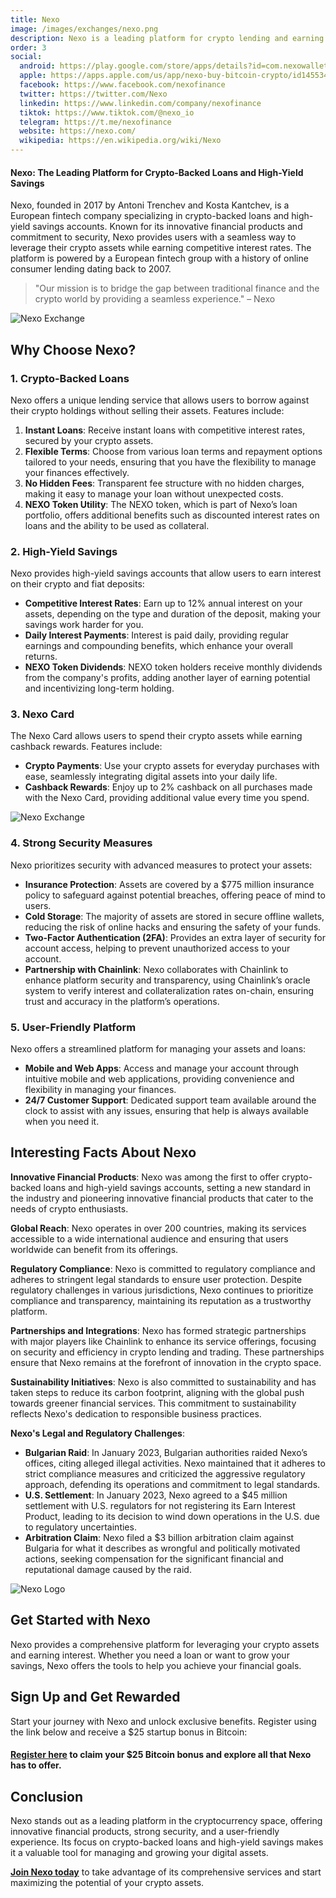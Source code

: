 ```yaml
---
title: Nexo
image: /images/exchanges/nexo.png
description: Nexo is a leading platform for crypto lending and earning with high security.
order: 3
social:
  android: https://play.google.com/store/apps/details?id=com.nexowallet&pli=1
  apple: https://apps.apple.com/us/app/nexo-buy-bitcoin-crypto/id1455341917
  facebook: https://www.facebook.com/nexofinance
  twitter: https://twitter.com/Nexo
  linkedin: https://www.linkedin.com/company/nexofinance
  tiktok: https://www.tiktok.com/@nexo_io
  telegram: https://t.me/nexofinance
  website: https://nexo.com/
  wikipedia: https://en.wikipedia.org/wiki/Nexo
---
```


#### Nexo: The Leading Platform for Crypto-Backed Loans and High-Yield Savings

Nexo, founded in 2017 by Antoni Trenchev and Kosta Kantchev, is a European fintech company specializing in crypto-backed loans and high-yield savings accounts. Known for its innovative financial products and commitment to security, Nexo provides users with a seamless way to leverage their crypto assets while earning competitive interest rates. The platform is powered by a European fintech group with a history of online consumer lending dating back to 2007.

> "Our mission is to bridge the gap between traditional finance and the crypto world by providing a seamless experience." – Nexo

![Nexo Exchange](/images/exchanges/nexo.png)

## Why Choose Nexo?

### 1. Crypto-Backed Loans

Nexo offers a unique lending service that allows users to borrow against their crypto holdings without selling their assets. Features include:

1. **Instant Loans**: Receive instant loans with competitive interest rates, secured by your crypto assets.
2. **Flexible Terms**: Choose from various loan terms and repayment options tailored to your needs, ensuring that you have the flexibility to manage your finances effectively.
3. **No Hidden Fees**: Transparent fee structure with no hidden charges, making it easy to manage your loan without unexpected costs.
4. **NEXO Token Utility**: The NEXO token, which is part of Nexo’s loan portfolio, offers additional benefits such as discounted interest rates on loans and the ability to be used as collateral.

### 2. High-Yield Savings

Nexo provides high-yield savings accounts that allow users to earn interest on their crypto and fiat deposits:

- **Competitive Interest Rates**: Earn up to 12% annual interest on your assets, depending on the type and duration of the deposit, making your savings work harder for you.
- **Daily Interest Payments**: Interest is paid daily, providing regular earnings and compounding benefits, which enhance your overall returns.
- **NEXO Token Dividends**: NEXO token holders receive monthly dividends from the company's profits, adding another layer of earning potential and incentivizing long-term holding.

### 3. Nexo Card

The Nexo Card allows users to spend their crypto assets while earning cashback rewards. Features include:

- **Crypto Payments**: Use your crypto assets for everyday purchases with ease, seamlessly integrating digital assets into your daily life.
- **Cashback Rewards**: Enjoy up to 2% cashback on all purchases made with the Nexo Card, providing additional value every time you spend.

![Nexo Exchange](/images/posts/nexo-exchange.jpg)

### 4. Strong Security Measures

Nexo prioritizes security with advanced measures to protect your assets:

- **Insurance Protection**: Assets are covered by a $775 million insurance policy to safeguard against potential breaches, offering peace of mind to users.
- **Cold Storage**: The majority of assets are stored in secure offline wallets, reducing the risk of online hacks and ensuring the safety of your funds.
- **Two-Factor Authentication (2FA)**: Provides an extra layer of security for account access, helping to prevent unauthorized access to your account.
- **Partnership with Chainlink**: Nexo collaborates with Chainlink to enhance platform security and transparency, using Chainlink’s oracle system to verify interest and collateralization rates on-chain, ensuring trust and accuracy in the platform’s operations.

### 5. User-Friendly Platform

Nexo offers a streamlined platform for managing your assets and loans:

- **Mobile and Web Apps**: Access and manage your account through intuitive mobile and web applications, providing convenience and flexibility in managing your finances.
- **24/7 Customer Support**: Dedicated support team available around the clock to assist with any issues, ensuring that help is always available when you need it.

## Interesting Facts About Nexo

**Innovative Financial Products**: Nexo was among the first to offer crypto-backed loans and high-yield savings accounts, setting a new standard in the industry and pioneering innovative financial products that cater to the needs of crypto enthusiasts.

**Global Reach**: Nexo operates in over 200 countries, making its services accessible to a wide international audience and ensuring that users worldwide can benefit from its offerings.

**Regulatory Compliance**: Nexo is committed to regulatory compliance and adheres to stringent legal standards to ensure user protection. Despite regulatory challenges in various jurisdictions, Nexo continues to prioritize compliance and transparency, maintaining its reputation as a trustworthy platform.

**Partnerships and Integrations**: Nexo has formed strategic partnerships with major players like Chainlink to enhance its service offerings, focusing on security and efficiency in crypto lending and trading. These partnerships ensure that Nexo remains at the forefront of innovation in the crypto space.

**Sustainability Initiatives**: Nexo is also committed to sustainability and has taken steps to reduce its carbon footprint, aligning with the global push towards greener financial services. This commitment to sustainability reflects Nexo's dedication to responsible business practices.

**Nexo's Legal and Regulatory Challenges**:

- **Bulgarian Raid**: In January 2023, Bulgarian authorities raided Nexo’s offices, citing alleged illegal activities. Nexo maintained that it adheres to strict compliance measures and criticized the aggressive regulatory approach, defending its operations and commitment to legal standards.
- **U.S. Settlement**: In January 2023, Nexo agreed to a $45 million settlement with U.S. regulators for not registering its Earn Interest Product, leading to its decision to wind down operations in the U.S. due to regulatory uncertainties.
- **Arbitration Claim**: Nexo filed a $3 billion arbitration claim against Bulgaria for what it describes as wrongful and politically motivated actions, seeking compensation for the significant financial and reputational damage caused by the raid.

![Nexo Logo](/images/posts/nexo-swap.jpg)

## Get Started with Nexo

Nexo provides a comprehensive platform for leveraging your crypto assets and earning interest. Whether you need a loan or want to grow your savings, Nexo offers the tools to help you achieve your financial goals.

## Sign Up and Get Rewarded

Start your journey with Nexo and unlock exclusive benefits. Register using the link below and receive a $25 startup bonus in Bitcoin:

#### **[Register here](https://nexo.com/ref/sm1eye9uma?src=web-link) to claim your $25 Bitcoin bonus and explore all that Nexo has to offer.**

## Conclusion

Nexo stands out as a leading platform in the cryptocurrency space, offering innovative financial products, strong security, and a user-friendly experience. Its focus on crypto-backed loans and high-yield savings makes it a valuable tool for managing and growing your digital assets.

**[Join Nexo today](https://nexo.com/ref/sm1eye9uma?src=web-link)** to take advantage of its comprehensive services and start maximizing the potential of your crypto assets.
